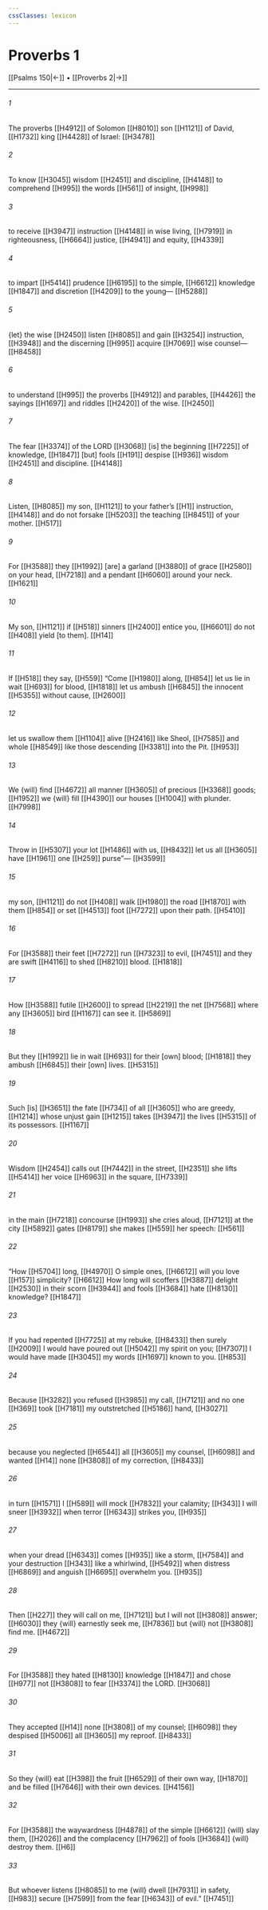 ```yaml
---
cssClasses: lexicon
---
```


# Proverbs 1

[[Psalms 150|←]] • [[Proverbs 2|→]]

---

###### 1
The proverbs [[H4912]] of Solomon [[H8010]] son [[H1121]] of David, [[H1732]] king [[H4428]] of Israel: [[H3478]]

###### 2
To know [[H3045]] wisdom [[H2451]] and discipline, [[H4148]] to comprehend [[H995]] the words [[H561]] of insight, [[H998]]

###### 3
to receive [[H3947]] instruction [[H4148]] in wise living, [[H7919]] in righteousness, [[H6664]] justice, [[H4941]] and equity, [[H4339]]

###### 4
to impart [[H5414]] prudence [[H6195]] to the simple, [[H6612]] knowledge [[H1847]] and discretion [[H4209]] to the young— [[H5288]]

###### 5
{let} the wise [[H2450]] listen [[H8085]] and gain [[H3254]] instruction, [[H3948]] and the discerning [[H995]] acquire [[H7069]] wise counsel— [[H8458]]

###### 6
to understand [[H995]] the proverbs [[H4912]] and parables, [[H4426]] the sayings [[H1697]] and riddles [[H2420]] of the wise. [[H2450]]

###### 7
The fear [[H3374]] of the LORD [[H3068]] [is] the beginning [[H7225]] of knowledge, [[H1847]] [but] fools [[H191]] despise [[H936]] wisdom [[H2451]] and discipline. [[H4148]]

###### 8
Listen, [[H8085]] my son, [[H1121]] to your father’s [[H1]] instruction, [[H4148]] and do not forsake [[H5203]] the teaching [[H8451]] of your mother. [[H517]]

###### 9
For [[H3588]] they [[H1992]] [are] a garland [[H3880]] of grace [[H2580]] on your head, [[H7218]] and a pendant [[H6060]] around your neck. [[H1621]]

###### 10
My son, [[H1121]] if [[H518]] sinners [[H2400]] entice you, [[H6601]] do not [[H408]] yield [to them]. [[H14]]

###### 11
If [[H518]] they say, [[H559]] “Come [[H1980]] along, [[H854]] let us lie in wait [[H693]] for blood, [[H1818]] let us ambush [[H6845]] the innocent [[H5355]] without cause, [[H2600]]

###### 12
let us swallow them [[H1104]] alive [[H2416]] like Sheol, [[H7585]] and whole [[H8549]] like those descending [[H3381]] into the Pit. [[H953]]

###### 13
We {will} find [[H4672]] all manner [[H3605]] of precious [[H3368]] goods; [[H1952]] we {will} fill [[H4390]] our houses [[H1004]] with plunder. [[H7998]]

###### 14
Throw in [[H5307]] your lot [[H1486]] with us, [[H8432]] let us all [[H3605]] have [[H1961]] one [[H259]] purse”— [[H3599]]

###### 15
my son, [[H1121]] do not [[H408]] walk [[H1980]] the road [[H1870]] with them [[H854]] or set [[H4513]] foot [[H7272]] upon their path. [[H5410]]

###### 16
For [[H3588]] their feet [[H7272]] run [[H7323]] to evil, [[H7451]] and they are swift [[H4116]] to shed [[H8210]] blood. [[H1818]]

###### 17
How [[H3588]] futile [[H2600]] to spread [[H2219]] the net [[H7568]] where any [[H3605]] bird [[H1167]] can see it. [[H5869]]

###### 18
But they [[H1992]] lie in wait [[H693]] for their [own] blood; [[H1818]] they ambush [[H6845]] their [own] lives. [[H5315]]

###### 19
Such [is] [[H3651]] the fate [[H734]] of all [[H3605]] who are greedy, [[H1214]] whose unjust gain [[H1215]] takes [[H3947]] the lives [[H5315]] of its possessors. [[H1167]]

###### 20
Wisdom [[H2454]] calls out [[H7442]] in the street, [[H2351]] she lifts [[H5414]] her voice [[H6963]] in the square, [[H7339]]

###### 21
in the main [[H7218]] concourse [[H1993]] she cries aloud, [[H7121]] at the city [[H5892]] gates [[H8179]] she makes [[H559]] her speech: [[H561]]

###### 22
“How [[H5704]] long, [[H4970]] O simple ones, [[H6612]] will you love [[H157]] simplicity? [[H6612]] How long will scoffers [[H3887]] delight [[H2530]] in their scorn [[H3944]] and fools [[H3684]] hate [[H8130]] knowledge? [[H1847]]

###### 23
If you had repented [[H7725]] at my rebuke, [[H8433]] then surely [[H2009]] I would have poured out [[H5042]] my  spirit on you; [[H7307]] I would have made [[H3045]] my words [[H1697]] known to you. [[H853]]

###### 24
Because [[H3282]] you refused [[H3985]] my call, [[H7121]] and no one [[H369]] took [[H7181]] my outstretched [[H5186]] hand, [[H3027]]

###### 25
because you neglected [[H6544]] all [[H3605]] my counsel, [[H6098]] and wanted [[H14]] none [[H3808]] of my correction, [[H8433]]

###### 26
in turn [[H1571]] I [[H589]] will mock [[H7832]] your calamity; [[H343]] I will sneer [[H3932]] when terror [[H6343]] strikes you, [[H935]]

###### 27
when your dread [[H6343]] comes [[H935]] like a storm, [[H7584]] and your destruction [[H343]] like a whirlwind, [[H5492]] when distress [[H6869]] and anguish [[H6695]] overwhelm you. [[H935]]

###### 28
Then [[H227]] they will call on me, [[H7121]] but I will not [[H3808]] answer; [[H6030]] they {will} earnestly seek me, [[H7836]] but {will} not [[H3808]] find me. [[H4672]]

###### 29
For [[H3588]] they hated [[H8130]] knowledge [[H1847]] and chose [[H977]] not [[H3808]] to fear [[H3374]] the LORD. [[H3068]]

###### 30
They accepted [[H14]] none [[H3808]] of my counsel; [[H6098]] they despised [[H5006]] all [[H3605]] my reproof. [[H8433]]

###### 31
So they {will} eat [[H398]] the fruit [[H6529]] of their own way, [[H1870]] and be filled [[H7646]] with their own devices. [[H4156]]

###### 32
For [[H3588]] the waywardness [[H4878]] of the simple [[H6612]] {will} slay them, [[H2026]] and the complacency [[H7962]] of fools [[H3684]] {will} destroy them. [[H6]]

###### 33
But whoever listens [[H8085]] to me  {will} dwell [[H7931]] in safety, [[H983]] secure [[H7599]] from the fear [[H6343]] of evil.” [[H7451]]

